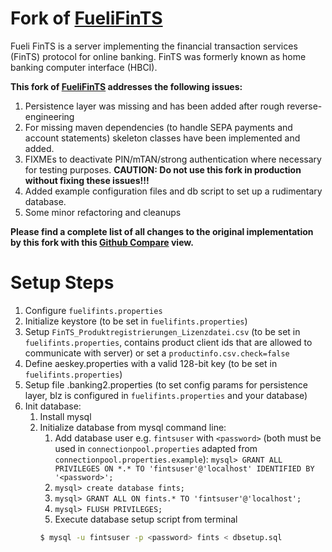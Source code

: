 # Fork of [FueliFinTS](https://github.com/petafuel/FueliFinTS)
Fueli FinTS is a server implementing the financial transaction services (FinTS) protocol for online banking. FinTS was formerly known as home banking computer interface (HBCI).

**This fork of [FueliFinTS](https://github.com/petafuel/FueliFinTS) addresses the following issues:**

1. Persistence layer was missing and has been added after rough reverse-engineering
2. For missing maven dependencies (to handle SEPA payments and account statements) skeleton classes have been implemented and added.
3. FIXMEs to deactivate PIN/mTAN/strong authentication where necessary for testing purposes. **CAUTION: Do not use this fork in production without fixing these issues!!!**
4. Added example configuration files and db script to set up a rudimentary database.
5. Some minor refactoring and cleanups

**Please find a complete list of all changes to the original implementation by this fork with this [Github Compare](https://github.com/petafuel/FueliFinTS/compare/main...drmartinberger:main) view.**

# Setup Steps

1. Configure `fuelifints.properties` 
2. Initialize keystore (to be set in `fuelifints.properties`)
3. Setup `FinTS_Produktregistrierungen_Lizenzdatei.csv` (to be set in `fuelifints.properties`, contains product client ids that are allowed to communicate with server) or set a `productinfo.csv.check=false` 
4. Define aeskey.properties with a valid 128-bit key (to be set in `fuelifints.properties`)
5. Setup file <blz>.banking2.properties (to set config params for persistence layer, blz is configured in `fuelifints.properties` and your database)
6. Init database:
   1. Install mysql
   2. Initialize database from mysql command line:
      1. Add database user e.g. `fintsuser` with `<password>` (both must be used in `connectionpool.properties` adapted from `connectionpool.properties.example`):
        `mysql> GRANT ALL PRIVILEGES ON *.* TO 'fintsuser'@'localhost' IDENTIFIED BY '<password>';`
      2. `mysql> create database fints;`
      3. `mysql> GRANT ALL ON fints.* TO 'fintsuser'@'localhost';` 
      4. `mysql> FLUSH PRIVILEGES;`
      5. Execute database setup script from terminal
      ```bash
      $ mysql -u fintsuser -p <password> fints < dbsetup.sql
      ``` 
